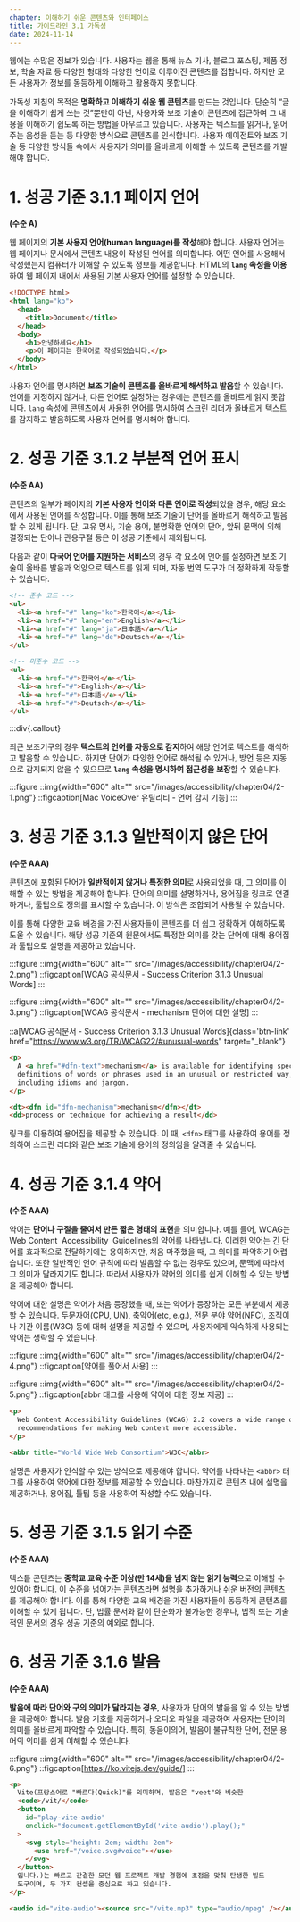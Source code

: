 ```yaml
---
chapter: 이해하기 쉬운 콘텐츠와 인터페이스
title: 가이드라인 3.1 가독성
date: 2024-11-14
---
```


웹에는 수많은 정보가 있습니다. 사용자는 웹을 통해 뉴스 기사, 블로그 포스팅, 제품 정보, 학술 자료 등 다양한 형태와 다양한 언어로 이루어진 콘텐츠를 접합니다. 하지만 모든 사용자가 정보를 동등하게 이해하고 활용하지 못합니다.

가독성 지침의 목적은 **명확하고 이해하기 쉬운 웹 콘텐츠**를 만드는 것입니다. 단순히 “글을 이해하기 쉽게 쓰는 것”뿐만이 아닌, 사용자와 보조 기술이 콘텐츠에 접근하여 그 내용을 이해하기 쉽도록 하는 방법을 아우르고 있습니다. 사용자는 텍스트를 읽거나, 읽어주는 음성을 듣는 등 다양한 방식으로 콘텐츠를 인식합니다. 사용자 에이전트와 보조 기술 등 다양한 방식들 속에서 사용자가 의미를 올바르게 이해할 수 있도록 콘텐츠를 개발해야 합니다.

# 1. 성공 기준 3.1.1 페이지 언어

**(수준 A)**

웹 페이지의 **기본 사용자 언어(human language)를 작성**해야 합니다. 사용자 언어는 웹 페이지나 문서에서 콘텐츠 내용이 작성된 언어를 의미합니다. 어떤 언어를 사용해서 작성했는지 컴퓨터가 이해할 수 있도록 정보를 제공합니다. HTML의 **`lang` 속성을 이용**하여 웹 페이지 내에서 사용된 기본 사용자 언어를 설정할 수 있습니다.

```html
<!DOCTYPE html>
<html lang="ko">
  <head>
    <title>Document</title>
  </head>
  <body>
    <h1>안녕하세요</h1>
    <p>이 페이지는 한국어로 작성되었습니다.</p>
  </body>
</html>
```

사용자 언어를 명시하면 **보조 기술이 콘텐츠를 올바르게 해석하고 발음**할 수 있습니다. 언어를 지정하지 않거나, 다른 언어로 설정하는 경우에는 콘텐츠를 올바르게 읽지 못합니다. `lang` 속성에 콘텐츠에서 사용한 언어를 명시하여 스크린 리더가 올바르게 텍스트를 감지하고 발음하도록 사용자 언어를 명시해야 합니다.

# 2. 성공 기준 3.1.2 부분적 언어 표시

**(수준 AA)**

콘텐츠의 일부가 페이지의 **기본 사용자 언어와 다른 언어로 작성**되었을 경우, 해당 요소에서 사용된 언어를 작성합니다. 이를 통해 보조 기술이 단어를 올바르게 해석하고 발음할 수 있게 됩니다. 단, 고유 명사, 기술 용어, 불명확한 언어의 단어, 앞뒤 문맥에 의해 결정되는 단어나 관용구절 등은 이 성공 기준에서 제외됩니다.

다음과 같이 **다국어 언어를 지원하는 서비스**의 경우 각 요소에 언어를 설정하면 보조 기술이 올바른 발음과 억양으로 텍스트를 읽게 되며, 자동 번역 도구가 더 정확하게 작동할 수 있습니다.

```html
<!-- 준수 코드 -->
<ul>
  <li><a href="#" lang="ko">한국어</a></li>
  <li><a href="#" lang="en">English</a></li>
  <li><a href="#" lang="ja">日本語</a></li>
  <li><a href="#" lang="de">Deutsch</a></li>
</ul>
```

```html
<!-- 미준수 코드 -->
<ul>
  <li><a href="#">한국어</a></li>
  <li><a href="#">English</a></li>
  <li><a href="#">日本語</a></li>
  <li><a href="#">Deutsch</a></li>
</ul>
```

:::div{.callout}

최근 보조기구의 경우 **텍스트의 언어를 자동으로 감지**하여 해당 언어로 텍스트를 해석하고 발음할 수 있습니다. 하지만 단어가 다양한 언어로 해석될 수 있거나, 방언 등은 자동으로 감지되지 않을 수 있으므로 **`lang` 속성을 명시하여 접근성을 보장**할 수 있습니다.

:::figure
::img{width="600" alt="" src="/images/accessibility/chapter04/2-1.png"}
::figcaption[Mac VoiceOver 유틸리티 - 언어 감지 기능]
:::

# 3. 성공 기준 3.1.3 일반적이지 않은 단어

**(수준 AAA)**

콘텐츠에 포함된 단어가 **일반적이지 않거나 특정한 의미**로 사용되었을 때, 그 의미를 이해할 수 있는 방법을 제공해야 합니다. 단어의 의미를 설명하거나, 용어집을 링크로 연결하거나, 툴팁으로 정의를 표시할 수 있습니다. 이 방식은 조합되어 사용될 수 있습니다.

이를 통해 다양한 교육 배경을 가진 사용자들이 콘텐츠를 더 쉽고 정확하게 이해하도록 도울 수 있습니다. 해당 성공 기준의 원문에서도 특정한 의미를 갖는 단어에 대해 용어집과 툴팁으로 설명을 제공하고 있습니다.

:::figure
::img{width="600" alt="" src="/images/accessibility/chapter04/2-2.png"}
::figcaption[WCAG 공식문서 - Success Criterion 3.1.3 Unusual Words]
:::

:::figure
::img{width="600" alt="" src="/images/accessibility/chapter04/2-3.png"}
::figcaption[WCAG 공식문서 - mechanism 단어에 대한 설명]
:::

::a[WCAG 공식문서 - Success Criterion 3.1.3 Unusual Words]{class='btn-link' href="https://www.w3.org/TR/WCAG22/#unusual-words" target="\_blank"}

```html
<p>
  A <a href="#dfn-text">mechanism</a> is available for identifying specific
  definitions of words or phrases used in an unusual or restricted way,
  including idioms and jargon.
</p>

<dt><dfn id="dfn-mechanism">mechanism</dfn></dt>
<dd>process or technique for achieving a result</dd>
```

링크를 이용하여 용어집을 제공할 수 있습니다. 이 때, `<dfn>` 태그를 사용하여 용어를 정의하여 스크린 리더와 같은 보조 기술에 용어의 정의임을 알려줄 수 있습니다.

# 4. 성공 기준 3.1.4 약어

**(수준 AAA)**

약어는 **단어나 구절을 줄여서 만든 짧은 형태의 표현**을 의미합니다. 예를 들어, WCAG는 Web Content  Accessibility  Guidelines의 약어를 나타냅니다. 이러한 약어는 긴 단어를 효과적으로 전달하기에는 용이하지만, 처음 마주했을 때, 그 의미를 파악하기 어렵습니다. 또한 일반적인 언어 규칙에 따라 발음할 수 없는 경우도 있으며, 문맥에 따라서 그 의미가 달라지기도 합니다. 따라서 사용자가 약어의 의미를 쉽게 이해할 수 있는 방법을 제공해야 합니다.

약어에 대한 설명은 약어가 처음 등장했을 때, 또는 약어가 등장하는 모든 부분에서 제공할 수 있습니다. 두문자어(CPU, UN), 축약어(etc, e.g.), 전문 분야 약어(NFC), 조직이나 기관 이름(W3C) 등에 대해 설명을 제공할 수 있으며, 사용자에게 익숙하게 사용되는 약어는 생략할 수 있습니다.

:::figure
::img{width="600" alt="" src="/images/accessibility/chapter04/2-4.png"}
::figcaption[약어를 풀어서 사용]
:::

:::figure
::img{width="600" alt="" src="/images/accessibility/chapter04/2-5.png"}
::figcaption[abbr 태그를 사용해 약어에 대한 정보 제공]
:::

```html
<p>
  Web Content Accessibility Guidelines (WCAG) 2.2 covers a wide range of
  recommendations for making Web content more accessible.
</p>

<abbr title="World Wide Web Consortium">W3C</abbr>
```

설명은 사용자가 인식할 수 있는 방식으로 제공해야 합니다. 약어를 나타내는 `<abbr>` 태그를 사용하여 약어에 대한 정보를 제공할 수 있습니다. 마찬가지로 콘텐츠 내에 설명을 제공하거나, 용어집, 툴팁 등을 사용하여 작성할 수도 있습니다.

# 5. 성공 기준 3.1.5 읽기 수준

**(수준 AAA)**

텍스틑 콘텐츠는 **중학교 교육 수준 이상(만 14세)을 넘지 않는 읽기 능력**으로 이해할 수 있어야 합니다. 이 수준을 넘어가는 콘텐츠라면 설명을 추가하거나 쉬운 버전의 콘텐츠를 제공해야 합니다. 이를 통해 다양한 교육 배경을 가진 사용자들이 동등하게 콘텐츠를 이해할 수 있게 됩니다. 단, 법률 문서와 같이 단순화가 불가능한 경우나, 법적 또는 기술적인 문서의 경우 성공 기준의 예외로 합니다.

# 6. 성공 기준 3.1.6 발음

**(수준 AAA)**

**발음에 따라 단어와 구의 의미가 달라지는 경우**, 사용자가 단어의 발음을 알 수 있는 방법을 제공해야 합니다. 발음 기호를 제공하거나 오디오 파일을 제공하여 사용자는 단어의 의미를 올바르게 파악할 수 있습니다. 특히, 동음이의어, 발음이 불규칙한 단어, 전문 용어의 의미를 쉽게 이해할 수 있습니다.

:::figure
::img{width="600" alt="" src="/images/accessibility/chapter04/2-6.png"}
::figcaption[https://ko.vitejs.dev/guide/]
:::

```html
<p>
  Vite(프랑스어로 "빠르다(Quick)"를 의미하며, 발음은 "veet"와 비슷한
  <code>/vit/</code>
  <button
    id="play-vite-audio"
    onclick="document.getElementById('vite-audio').play();"
  >
    <svg style="height: 2em; width: 2em">
      <use href="/voice.svg#voice"></use>
    </svg>
  </button>
  입니다.)는 빠르고 간결한 모던 웹 프로젝트 개발 경험에 초점을 맞춰 탄생한 빌드
  도구이며, 두 가지 컨셉을 중심으로 하고 있습니다.
</p>

<audio id="vite-audio"><source src="/vite.mp3" type="audio/mpeg" /></audio>
```
